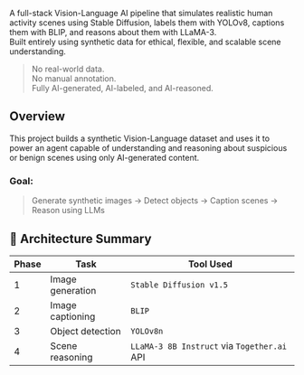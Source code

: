  
A full-stack Vision-Language AI pipeline that simulates realistic human activity scenes using Stable Diffusion, labels them with YOLOv8, captions them with BLIP, and reasons about them with LLaMA-3.  
Built entirely using synthetic data for ethical, flexible, and scalable scene understanding.

> No real-world data.  
> No manual annotation.  
> Fully AI-generated, AI-labeled, and AI-reasoned.


## Overview

This project builds a synthetic Vision-Language dataset and uses it to power an agent capable of understanding and reasoning about suspicious or benign scenes using only AI-generated content.

### Goal:
> Generate synthetic images → Detect objects → Caption scenes → Reason using LLMs

## 🧠 Architecture Summary

| Phase | Task | Tool Used |
|-------|------|-----------|
| 1️ | Image generation | `Stable Diffusion v1.5` |
| 2️ | Image captioning | `BLIP` |
| 3️ | Object detection | `YOLOv8n` |
| 4️ | Scene reasoning | `LLaMA-3 8B Instruct` via `Together.ai` API |
